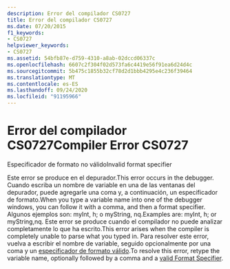 ```yaml
---
description: Error del compilador CS0727
title: Error del compilador CS0727
ms.date: 07/20/2015
f1_keywords:
- CS0727
helpviewer_keywords:
- CS0727
ms.assetid: 54bfb87e-d759-4310-a8ab-02dccd06337c
ms.openlocfilehash: 6607c2f304f02d573fa6c4419e56f91ea6d24d4c
ms.sourcegitcommit: 5b475c1855b32cf78d2d1bbb4295e4c236f39464
ms.translationtype: MT
ms.contentlocale: es-ES
ms.lasthandoff: 09/24/2020
ms.locfileid: "91195966"
---
```

# <a name="compiler-error-cs0727"></a><span data-ttu-id="5ca1d-103">Error del compilador CS0727</span><span class="sxs-lookup"><span data-stu-id="5ca1d-103">Compiler Error CS0727</span></span>

<span data-ttu-id="5ca1d-104">Especificador de formato no válido</span><span class="sxs-lookup"><span data-stu-id="5ca1d-104">Invalid format specifier</span></span>  
  
 <span data-ttu-id="5ca1d-105">Este error se produce en el depurador.</span><span class="sxs-lookup"><span data-stu-id="5ca1d-105">This error occurs in the debugger.</span></span> <span data-ttu-id="5ca1d-106">Cuando escriba un nombre de variable en una de las ventanas del depurador, puede agregarle una coma y, a continuación, un especificador de formato.</span><span class="sxs-lookup"><span data-stu-id="5ca1d-106">When you type a variable name into one of the debugger windows, you can follow it with a comma, and then a format specifier.</span></span> <span data-ttu-id="5ca1d-107">Algunos ejemplos son: myInt, h; o myString, nq.</span><span class="sxs-lookup"><span data-stu-id="5ca1d-107">Examples are: myInt, h; or myString,nq.</span></span> <span data-ttu-id="5ca1d-108">Este error se produce cuando el compilador no puede analizar completamente lo que ha escrito.</span><span class="sxs-lookup"><span data-stu-id="5ca1d-108">This error arises when the compiler is completely unable to parse what you typed in.</span></span> <span data-ttu-id="5ca1d-109">Para resolver este error, vuelva a escribir el nombre de variable, seguido opcionalmente por una coma y un [especificador de formato válido](/visualstudio/debugger/format-specifiers-in-csharp).</span><span class="sxs-lookup"><span data-stu-id="5ca1d-109">To resolve this error, retype the variable name, optionally followed by a comma and a [valid Format Specifier](/visualstudio/debugger/format-specifiers-in-csharp).</span></span>

